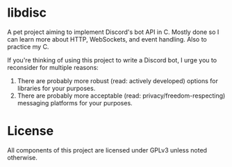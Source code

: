 # libdisc

A pet project aiming to implement Discord's bot API in C. Mostly done so I can
learn more about HTTP, WebSockets, and event handling. Also to practice my C.

If you're thinking of using this project to write a Discord bot, I urge you to
reconsider for multiple reasons:

1. There are probably more robust (read: actively developed) options for libraries for your purposes.
2. There are probably more acceptable (read: privacy/freedom-respecting) messaging platforms for your purposes.

# License

All components of this project are licensed under GPLv3 unless noted otherwise.
